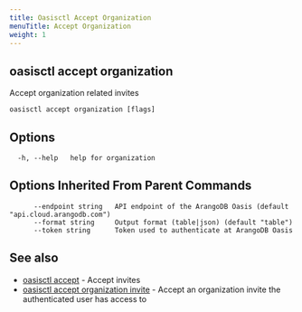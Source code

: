 ```yaml
---
title: Oasisctl Accept Organization
menuTitle: Accept Organization
weight: 1
---
```

## oasisctl accept organization

Accept organization related invites

```
oasisctl accept organization [flags]
```

## Options
```
  -h, --help   help for organization
```

## Options Inherited From Parent Commands
```
      --endpoint string   API endpoint of the ArangoDB Oasis (default "api.cloud.arangodb.com")
      --format string     Output format (table|json) (default "table")
      --token string      Token used to authenticate at ArangoDB Oasis
```

## See also
* [oasisctl accept](_index.md)	 - Accept invites
* [oasisctl accept organization invite](accept-organization-invite.md)	 - Accept an organization invite the authenticated user has access to

